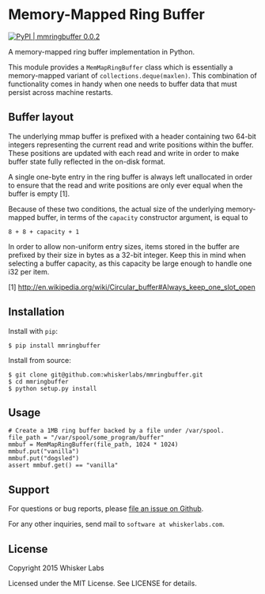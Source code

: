 # Memory-Mapped Ring Buffer

[![PyPI | mmringbuffer 0.0.2](http://img.shields.io/badge/PyPI-mmringbuffer_0.0.2-376A94.svg)](https://pypi.python.org/pypi/mmringbuffer)

A memory-mapped ring buffer implementation in Python.

This module provides a `MemMapRingBuffer` class which is essentially a
memory-mapped variant of `collections.deque(maxlen)`. This combination
of functionality comes in handy when one needs to buffer data that
must persist across machine restarts.

## Buffer layout

The underlying mmap buffer is prefixed with a header containing two
64-bit integers representing the current read and write positions
within the buffer. These positions are updated with each read and
write in order to make buffer state fully reflected in the on-disk
format.

A single one-byte entry in the ring buffer is always left unallocated
in order to ensure that the read and write positions are only ever
equal when the buffer is empty [1].

Because of these two conditions, the actual size of the underlying
memory-mapped buffer, in terms of the `capacity` constructor argument,
is equal to

    8 + 8 + capacity + 1

In order to allow non-uniform entry sizes, items stored in the buffer
are prefixed by their size in bytes as a 32-bit integer. Keep this in
mind when selecting a buffer capacity, as this capacity be large
enough to handle one i32 per item.

[1] http://en.wikipedia.org/wiki/Circular_buffer#Always_keep_one_slot_open

## Installation

Install with `pip`:

    $ pip install mmringbuffer

Install from source:

    $ git clone git@github.com:whiskerlabs/mmringbuffer.git
    $ cd mmringbuffer
    $ python setup.py install

## Usage

    # Create a 1MB ring buffer backed by a file under /var/spool.
    file_path = "/var/spool/some_program/buffer"
    mmbuf = MemMapRingBuffer(file_path, 1024 * 1024)
    mmbuf.put("vanilla")
    mmbuf.put("dogsled")
    assert mmbuf.get() == "vanilla"

## Support

For questions or bug reports, please
[file an issue on Github](https://github.com/whiskerlabs/mmringbuffer/issues).

For any other inquiries, send mail to `software at whiskerlabs.com`.

## License

Copyright 2015 Whisker Labs

Licensed under the MIT License. See LICENSE for details.
